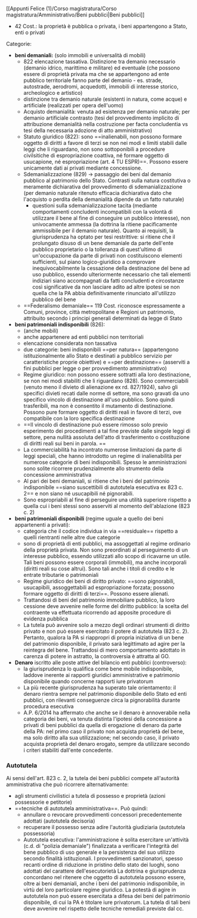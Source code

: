 [[Appunti Felice (1)/Corso magistratura/Corso magistratura/Amministrativo/Beni pubblici|Beni pubblici]]

- 42 Cost.: la proprietà è pubblica o privata, i beni appartengono a Stato, enti o privati

Categorie:
- **beni demaniali:** (solo immobili e universalità di mobili)
	- 822 elencazione tassativa. Distinzione tra demanio necessario (demanio idrico, marittimo e militare) ed eventuale (che possono essere di proprietà privata ma che se appartengono ad ente pubblico territoriale fanno parte del demanio - es. strade, autostrade, aerodromi, acquedotti, immobili di interesse storico, archeologico e artistico)
	- distinzione tra demanio naturale (esistenti in natura, come acque) e artificiale (realizzati per opera dell'uomo)
	- Acquisto demanialità: venuta ad esistenza per demanio naturale; per demanio artificiale contrasto (tesi del provvedimento implicito di attribuzione demanialità nella costruzione per facta concludentia vs tesi della necessaria adozione di atto amministrativo)
	- Statuto giuridico (822): sono ==inalienabili, non possono formare oggetto di diritti a favore di terzi se non nei modi e limiti stabili dalle leggi che li riguardano, non sono sottoponibili a procedure civilsitiche di espropriazione coattiva, né formare oggetto di usucapione, né espropriazione (art. 4 TU ESPR)==. Possono essere unicamente dati ai privati mediante concessione.
	- Sdemanializzazione (829) -> passaggio dei beni dal demanio pubblico al patrimonio dello Stato. Contrasti sulla natura costitutiva o meramente dichiarativa del provvedimento di sdemanializzazione (per demanio naturale ritenuto efficacia dichiarativa dato che l'acquisto o perdita della demanialità dipende da un fatto naturale)
		- questioni sulla sdemanializzazione tacita (mediante comportamenti concludenti incompatibili con la volontà di utilizzare il bene al fine di conseguire un pubblico interesse), non univocamente ammessa (la dottrina la ritiene pacificamente ammissibile per il demanio naturale). Quanto ai requisiti, la giurisprudenza ha optato per tesi restrittive: si ritiene che il prolungato disuso di un bene demaniale da parte dell'ente pubblico proprietario o la tolleranza di quest'ultimo di un'occupazione da parte di privati non costituiscono elementi sufficienti, sul piano logico-giuridico a comprovare inequivocabilmente la cessazione della destinazione del bene ad uso pubblico, essendo ulteriormente necessario che tali elementi indiziari siano accompagnati da fatti concludenti e circostanze così significative da non lasciare adito ad altre ipotesi se non quella che la PA abbia definitivamente rinunciato all'utilizzo pubblico del bene
	- ==Federalismo demaniale== 119 Cost. riconosce espressamente a Comuni, province, città metropolitane e Regioni un patrimonio, attribuito secondo i principi generali determinati da legge di Stato
- **beni patrimoniali indisponibili** (826): 
	- (anche mobili)
	- anche appartenere ad enti pubblici non territoriali
	- elencazione considerata non tassativa
	- due categorie: beni indisponibili ==per natura==  (appartengono istituzionalmente allo Stato e destinati a pubblico servizio per caratteristiche proprie obiettive) e ==per destinazione== (asserviti a fini pubblici per legge o per provvedimento amministrativo)
	- Regime giuridico: non possono essere sottratti alla loro destinazione, se non nei modi stabiliti che li riguardano (828). Sono commerciabili (venuto meno il divieto di alienazione ex rd. 827/1924), salvo gli specifici divieti recati dalle norme di settore, ma sono gravati da uno specifico vincolo di destinazione all'uso pubblico. Sono quindi trasferibili, ma non è consentito il mutamento di destinazione. Possono pure formare oggetto di diritti reali in favore di terzi, ove compatibile con la loro specifica destinazione
	- ==Il vincolo di destinazione può essere rimosso solo previo esperimento dei procedimenti a tal fine previste dalle singole leggi di settore, pena nullità assoluta dell'atto di trasferimento o costituzione di diritti reali sui beni in parola. ==
	- La commerciabilità ha incontrato numerose limitazioni da parte di leggi speciali, che hanno introdotto un regime di inalienabilità per numerose categorie di beni indisponibili. Spesso le amministrazioni sono solite ricorrere prudenzialmente allo strumento della concessione amministrativa
	- Al pari dei beni demaniali, si ritiene che i beni del patrimonio indisponibile ==siano suscettibili di autotutela esecutiva ex 823 c. 2== e non siano né usucapibili né pignorabili. 
	- Sono espropriabili al fine di perseguire una utilità superiore rispetto a quella cui i beni stessi sono asserviti al momento dell'ablazione (823 c. 2)
- **beni patrimoniali disponibili** (regime uguale a quello dei beni appartenenti a privati):
	- categoria che il codice individua in via ==residuale== rispetto a quelli rientranti nelle altre due categorie
	- sono di proprietà di enti pubblici, ma assoggettati al regime ordinario della proprietà privata. Non sono preordinati al perseguimento di un interesse pubblico, essendo utilizzati allo scopo di ricavarne un utile. Tali beni possono essere corporali (immobili), ma anche incorporali (diritti reali su cose altrui). Sono tali anche i titoli di credito e le entrate tributarie o patrimoniali
	- Regime giuridico dei beni di diritto privato: ==sono pignorabili, usucapibili, assoggettabili ad espropriazione forzata; possono formare oggetto di diritti di terzi==. Possono essere alienati. 
	- Trattandosi di beni del patrimonio immobiliare pubblico, la loro cessione deve avvenire nelle forme del diritto pubblico: la scelta del contraente va effettuata ricorrendo ad apposite procedure di evidenza pubblica
	- La tutela può avvenire solo a mezzo degli ordinari strumenti di diritto privato e non può essere esercitato il potere di autotutela (823 c. 2). Pertanto, qualora la PA si riappropri di propria iniziativa di un bene del patrimonio disponibile, il privato sarà legittimato ad agire per la reintegra del bene. Trattandosi di mero comportamento adottato in carenza di potere in astratto, la controversia è attratta al GO.
- **Denaro** iscritto alle poste attive del bilancio enti pubblici (controverso):
	- la giurisprudenza lo qualifica come bene mobile indisponibile, laddove inerente ai rapporti giuridici amministrative e patrimonio disponibile quando concerne rapporti iure privatorum
	- La più recente giurisprudenza ha superato tale orientamento: il denaro rientra sempre nel patrimonio disponibile dello Stato ed enti pubblici, con rilevanti conseguenze circa la pignorabilità durante procedura esecutiva
	- A.P. 6/2014 ha affermato che anche se il denaro è annoverabile nella categoria dei beni, va tenuta distinta l'ipotesi della concessione a privati di beni pubblici da quella di erogazione di denaro da parte della PA: nel primo caso il privato non acquista proprietà del bene, ma solo diritto alla sua utilizzazione; nel secondo caso, il privato acquista proprietà del denaro erogato, sempre da utilizzare secondo i criteri stabiliti dall'ente concedente.

### Autotutela
Ai sensi dell'art. 823 c. 2, la tutela dei beni pubblici compete all'autorità amministrativa che può ricorrere alternativamente:
- agli strumenti civilistici a tutela di possesso e proprietà (azioni possessorie e petitorie)
- ==tecniche di autotutela amministrativa==. Può quindi:
	- annullare o revocare provvedimenti concessori precedentemente adottati (autotutela decisoria)
	-  recuperare il possesso senza adire l'autorità giudiziaria (autotutela possessoria)
	- Autotutela esecutiva: l'amministrazione è solita esercitare un'attività (c.d. di "polizia demaniale") finalizzata a verificare l'integrità del bene pubblico di uso generale e la persistenza del suo utilizzo secondo finalità istituzionali. I provvedimenti sanzionatori, spesso recanti ordine di riduzione in pristino dello stato dei luoghi, sono adottati del carattere dell'esecutorietà
La dottrina e giurisprudenza concordano nel ritenere che oggetto di autotutela possono essere, oltre ai beni demaniali, anche i beni del patrimonio indisponibile, in virtù del loro particolare regime giuridico. 
La potestà di agire in autotutela non può essere esercitata a difesa dei beni del patrimonio disponibile, di cui la PA è titolare iure privatorum. La tutela di tali beni deve avvenire nel rispetto delle tecniche remediali previste dal cc.



